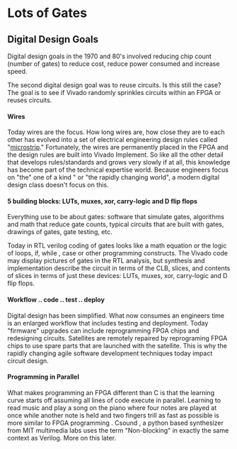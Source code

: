 # Lots of Gates

## Digital Design Goals

Digital design goals in the 1970 and 80's involved reducing chip count (number of gates) to reduce cost,  reduce power consumed and increase speed. 

The second digital design goal was to reuse circuits. Is this still the case? The goal is to see if Vivado randomly sprinkles circuits within an FPGA or reuses circuits. 

#### Wires

Today wires are the focus. How long wires are, how close they are to each other has evolved into a set of electrical engineering design rules called "[microstrip](https://en.wikipedia.org/wiki/Microstrip)." Fortunately, the wires are permanently placed in the FPGA and the design rules are built into Vivado Implement.  So like all the other detail that develops rules/standards and grows very slowly if at all, this knowledge has become part of the technical expertise world. Because engineers focus on "the" one of a kind " or "the rapidly changing world", a modern digital design class doesn't focus on this. 

#### 5 building blocks: LUTs, muxes, xor, carry-logic and D flip flops

Everything use to be about gates: software that simulate gates, algorithms and math that reduce gate counts, typical circuits that are built with gates, drawings of gates, gate testing, etc. 

Today in RTL verilog coding of gates looks like a math equation or the logic of loops, if, while , case or other programming constructs. The Vivado code may display pictures of gates in the RTL analysis, but synthesis and implementation describe the circuit in terms of the CLB, slices, and contents of slices in terms of just these devices: LUTs, muxes, xor, carry-logic and D flip flops. 

#### Workflow .. code .. test .. deploy

Digital design has been simplified. What now consumes an engineers time is an enlarged workflow that includes testing and deployment. Today "firmware" upgrades can include reprogramming FPGA chips and redesigning circuits. Satellites are remotely repaired by reprograming FPGA chips to use spare parts that are launched with the satellite.  This is why the rapidly changing agile software development techniques today impact circuit design.

#### Programming in Parallel

What makes programming an FPGA different than C is that the learning curve starts off assuming all lines of code execute in parallel. Learning to read music and play a song on the piano where four notes are played at once while another note is held and two fingers trill as fast as possible is more similar to FPGA programming . Csound , a python based synthesizer from MIT multimedia labs uses the term "Non-blocking" in exactly the same context as Verilog.  More on this later.

